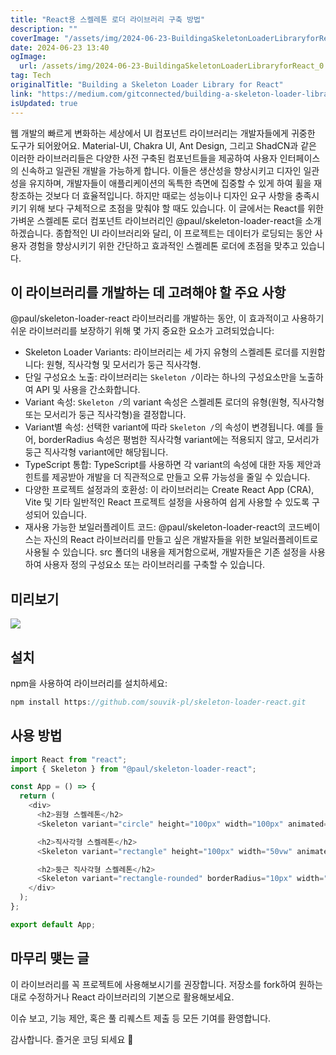 ```yaml
---
title: "React용 스켈레톤 로더 라이브러리 구축 방법"
description: ""
coverImage: "/assets/img/2024-06-23-BuildingaSkeletonLoaderLibraryforReact_0.png"
date: 2024-06-23 13:40
ogImage:
  url: /assets/img/2024-06-23-BuildingaSkeletonLoaderLibraryforReact_0.png
tag: Tech
originalTitle: "Building a Skeleton Loader Library for React"
link: "https://medium.com/gitconnected/building-a-skeleton-loader-library-for-react-2cf680c236ee"
isUpdated: true
---
```


웹 개발의 빠르게 변화하는 세상에서 UI 컴포넌트 라이브러리는 개발자들에게 귀중한 도구가 되어왔어요. Material-UI, Chakra UI, Ant Design, 그리고 ShadCN과 같은 이러한 라이브러리들은 다양한 사전 구축된 컴포넌트들을 제공하여 사용자 인터페이스의 신속하고 일관된 개발을 가능하게 합니다. 이들은 생산성을 향상시키고 디자인 일관성을 유지하며, 개발자들이 애플리케이션의 독특한 측면에 집중할 수 있게 하여 휠을 재창조하는 것보다 더 효율적입니다. 하지만 때로는 성능이나 디자인 요구 사항을 충족시키기 위해 보다 구체적으로 초점을 맞춰야 할 때도 있습니다. 이 글에서는 React를 위한 가벼운 스켈레톤 로더 컴포넌트 라이브러리인 @paul/skeleton-loader-react을 소개하겠습니다. 종합적인 UI 라이브러리와 달리, 이 프로젝트는 데이터가 로딩되는 동안 사용자 경험을 향상시키기 위한 간단하고 효과적인 스켈레톤 로더에 초점을 맞추고 있습니다.

## 이 라이브러리를 개발하는 데 고려해야 할 주요 사항

@paul/skeleton-loader-react 라이브러리를 개발하는 동안, 이 효과적이고 사용하기 쉬운 라이브러리를 보장하기 위해 몇 가지 중요한 요소가 고려되었습니다:

<!-- seedividend - 사각형 -->

<ins class="adsbygoogle"
     style="display:block"
     data-ad-client="ca-pub-4877378276818686"
     data-ad-slot="1898504329"
     data-ad-format="auto"
     data-full-width-responsive="true"></ins>

<script>
     (adsbygoogle = window.adsbygoogle || []).push({});
</script>

- Skeleton Loader Variants:
  라이브러리는 세 가지 유형의 스켈레톤 로더를 지원합니다: 원형, 직사각형 및 모서리가 둥근 직사각형.
- 단일 구성요소 노출:
  라이브러리는 `Skeleton /`이라는 하나의 구성요소만을 노출하여 API 및 사용을 간소화합니다.
- Variant 속성:
  `Skeleton /`의 variant 속성은 스켈레톤 로더의 유형(원형, 직사각형 또는 모서리가 둥근 직사각형)을 결정합니다.
- Variant별 속성:
  선택한 variant에 따라 `Skeleton /`의 속성이 변경됩니다. 예를 들어, borderRadius 속성은 평범한 직사각형 variant에는 적용되지 않고, 모서리가 둥근 직사각형 variant에만 해당됩니다.
- TypeScript 통합:
  TypeScript를 사용하면 각 variant의 속성에 대한 자동 제안과 힌트를 제공받아 개발을 더 직관적으로 만들고 오류 가능성을 줄일 수 있습니다.
- 다양한 프로젝트 설정과의 호환성:
  이 라이브러리는 Create React App (CRA), Vite 및 기타 일반적인 React 프로젝트 설정을 사용하여 쉽게 사용할 수 있도록 구성되어 있습니다.
- 재사용 가능한 보일러플레이트 코드:
  @paul/skeleton-loader-react의 코드베이스는 자신의 React 라이브러리를 만들고 싶은 개발자들을 위한 보일러플레이트로 사용될 수 있습니다. src 폴더의 내용을 제거함으로써, 개발자들은 기존 설정을 사용하여 사용자 정의 구성요소 또는 라이브러리를 구축할 수 있습니다.

## 미리보기

<img src="/assets/img/2024-06-23-BuildingaSkeletonLoaderLibraryforReact_1.png" />

## 설치

<!-- seedividend - 사각형 -->

<ins class="adsbygoogle"
     style="display:block"
     data-ad-client="ca-pub-4877378276818686"
     data-ad-slot="1898504329"
     data-ad-format="auto"
     data-full-width-responsive="true"></ins>

<script>
     (adsbygoogle = window.adsbygoogle || []).push({});
</script>

npm을 사용하여 라이브러리를 설치하세요:

```js
npm install https://github.com/souvik-pl/skeleton-loader-react.git
```

## 사용 방법

```js
import React from "react";
import { Skeleton } from "@paul/skeleton-loader-react";

const App = () => {
  return (
    <div>
      <h2>원형 스켈레톤</h2>
      <Skeleton variant="circle" height="100px" width="100px" animated={true} />

      <h2>직사각형 스켈레톤</h2>
      <Skeleton variant="rectangle" height="100px" width="50vw" animated={true} />

      <h2>둥근 직사각형 스켈레톤</h2>
      <Skeleton variant="rectangle-rounded" borderRadius="10px" width="50vw" height="15px" animated={true} />
    </div>
  );
};

export default App;
```

<!-- seedividend - 사각형 -->

<ins class="adsbygoogle"
     style="display:block"
     data-ad-client="ca-pub-4877378276818686"
     data-ad-slot="1898504329"
     data-ad-format="auto"
     data-full-width-responsive="true"></ins>

<script>
     (adsbygoogle = window.adsbygoogle || []).push({});
</script>

## 마무리 맺는 글

이 라이브러리를 꼭 프로젝트에 사용해보시기를 권장합니다. 저장소를 fork하여 원하는 대로 수정하거나 React 라이브러리의 기본으로 활용해보세요.

이슈 보고, 기능 제안, 혹은 풀 리퀘스트 제출 등 모든 기여를 환영합니다.

감사합니다. 즐거운 코딩 되세요 🚀
